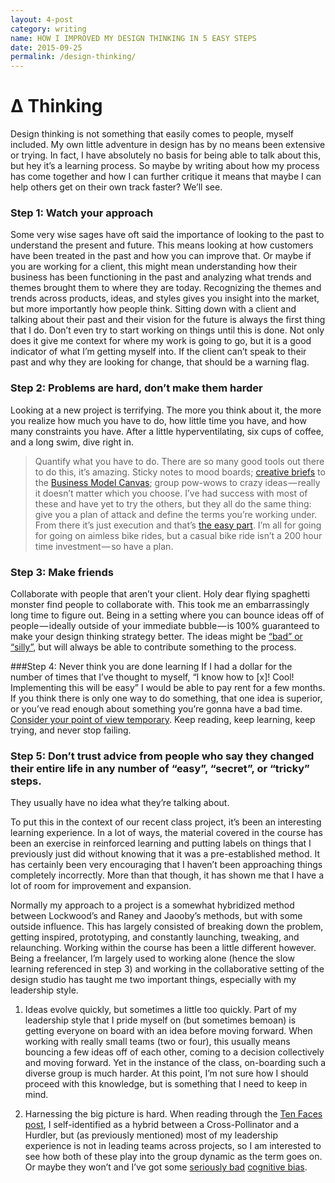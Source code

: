 ```yaml
---
layout: 4-post
category: writing
name: HOW I IMPROVED MY DESIGN THINKING IN 5 EASY STEPS
date: 2015-09-25
permalink: /design-thinking/
---
```

# ∆ Thinking

Design thinking is not something that easily comes to people, myself included. My own little adventure in design has by no means been extensive or trying. In fact, I have absolutely no basis for being able to talk about this, but hey it’s a learning process. So maybe by writing about how my process has come together and how I can further critique it means that maybe I can help others get on their own track faster? We’ll see.

### Step 1: Watch your approach
Some very wise sages have oft said the importance of looking to the past to understand the present and future. This means looking at how customers have been treated in the past and how you can improve that. Or maybe if you are working for a client, this might mean understanding how their business has been functioning in the past and analyzing what trends and themes brought them to where they are today. Recognizing the themes and trends across products, ideas, and styles gives you insight into the market, but more importantly how people think. Sitting down with a client and talking about their past and their vision for the future is always the first thing that I do. Don’t even try to start working on things until this is done. Not only does it give me context for where my work is going to go, but it is a good indicator of what I’m getting myself into. If the client can’t speak to their past and why they are looking for change, that should be a warning flag.

### Step 2: Problems are hard, don’t make them harder
Looking at a new project is terrifying. The more you think about it, the more you realize how much you have to do, how little time you have, and how many constraints you have. After a little hyperventilating, six cups of coffee, and a long swim, dive right in.
> Quantify what you have to do.
There are so many good tools out there to do this, it’s amazing. Sticky notes to mood boards; [creative briefs]() to the [Business Model Canvas](); group pow-wows to crazy ideas — really it doesn’t matter which you choose. I’ve had success with most of these and have yet to try the others, but they all do the same thing: give you a plan of attack and define the terms you’re working under. From there it’s just execution and that’s [the easy part](). I’m all for going for going on aimless bike rides, but a casual bike ride isn’t a 200 hour time investment — so have a plan.

### Step 3: Make friends
Collaborate with people that aren’t your client. Holy dear flying spaghetti monster find people to collaborate with. This took me an embarrassingly long time to figure out. Being in a setting where you can bounce ideas off of people — ideally outside of your immediate bubble — is 100% guaranteed to make your design thinking strategy better. The ideas might be [“bad” or “silly”](), but will always be able to contribute something to the process.

###Step 4: Never think you are done learning
If I had a dollar for the number of times that I’ve thought to myself, “I know how to [x]! Cool! Implementing this will be easy” I would be able to pay rent for a few months. If you think there is only one way to do something, that one idea is superior, or you’ve read enough about something you’re gonna have a bad time. [Consider your point of view temporary](). Keep reading, keep learning, keep trying, and never stop failing.

### Step 5: Don’t trust advice from people who say they changed their entire life in any number of “easy”, “secret”, or “tricky” steps.
They usually have no idea what they’re talking about.

To put this in the context of our recent class project, it’s been an interesting learning experience. In a lot of ways, the material covered in the course has been an exercise in reinforced learning and putting labels on things that I previously just did without knowing that it was a pre-established method. It has certainly been very encouraging that I haven’t been approaching things completely incorrectly. More than that though, it has shown me that I have a lot of room for improvement and expansion.

Normally my approach to a project is a somewhat hybridized method between Lockwood’s and Raney and Jaooby’s methods, but with some outside influence. This has largely consisted of breaking down the problem, getting inspired, prototyping, and constantly launching, tweaking, and relaunching. Working within the course has been a little different however. Being a freelancer, I’m largely used to working alone (hence the slow learning referenced in step 3) and working in the collaborative setting of the design studio has taught me two important things, especially with my leadership style.

1. Ideas evolve quickly, but sometimes a little too quickly.
Part of my leadership style that I pride myself on (but sometimes bemoan) is getting everyone on board with an idea before moving forward. When working with really small teams (two or four), this usually means bouncing a few ideas off of each other, coming to a decision collectively and moving forward. Yet in the instance of the class, on-boarding such a diverse group is much harder. At this point, I’m not sure how I should proceed with this knowledge, but is something that I need to keep in mind.

2. Harnessing the big picture is hard.
When reading through the [Ten Faces post](), I self-identified as a hybrid between a Cross-Pollinator and a Hurdler, but (as previously mentioned) most of my leadership experience is not in leading teams across projects, so I am interested to see how both of these play into the group dynamic as the term goes on. Or maybe they won’t and I’ve got some [seriously bad]() [cognitive bias]().
